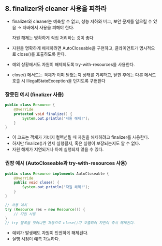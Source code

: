 ## 8. finalizer와 cleaner 사용을 피하라

- finalizer와 cleaner는 예측할 수 없고, 성능 저하와 버그, 보안 문제를 일으킬 수 있음 → 자바에서 사용을 피해야 한다.

  자원 해제는 명확하게 직접 처리하는 것이 좋다

- 자원을 명확하게 해제하려면 AutoCloseable을 구현하고, 클라이언트가 명시적으로 close()를 호출하도록 한다.
- 예외 상황에서도 자원이 해제되도록 try-with-resources를 사용한다.
- close() 메서드는 객체가 이미 닫혔는지 상태를 기록하고, 닫힌 후에는 다른 메서드 호출 시 IllegalStateException을 던지도록 구현한다

### 잘못된 예시 (finalizer 사용)

```java
public class Resource {
    @Override
    protected void finalize() {
        System.out.println("자원 해제!");
    }
}
```

- 이 코드는 객체가 가비지 컬렉션될 때 자원을 해제하려고 finalizer를 사용한다.
- 하지만 finalize()가 언제 실행될지, 혹은 실행이 보장되는지도 알 수 없다.
- 자원 해제가 지연되거나 아예 실행되지 않을 수 있다.

### 권장 예시 (**AutoCloseable과 try-with-resources 사용)**

```java
public class Resource implements AutoCloseable {
    @Override
    public void close() {
        System.out.println("자원 해제!");
    }
}

// 사용 예시
try (Resource res = new Resource()) {
    // 자원 사용
}
// try 블록을 벗어나면 자동으로 close()가 호출되어 자원이 즉시 해제된다.
```

- 예외가 발생해도 자원이 안전하게 해제된다.
- 실행 시점이 예측 가능하다.